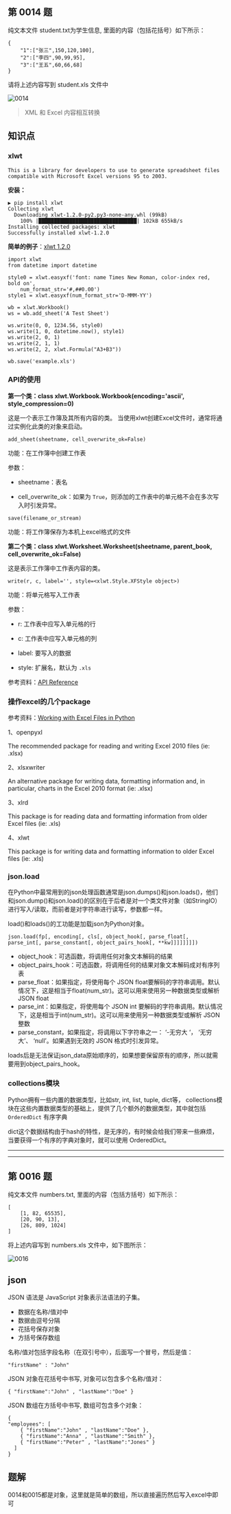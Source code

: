 ## 第 0014 题

纯文本文件 student.txt为学生信息, 里面的内容（包括花括号）如下所示：

```
{
	"1":["张三",150,120,100],
	"2":["李四",90,99,95],
	"3":["王五",60,66,68]
}
```

请将上述内容写到 student.xls 文件中

![0014](http://oow6unnib.bkt.clouddn.com/show-me-the-code-0014.jpeg)

>XML 和 Excel 内容相互转换

## 知识点

### xlwt

```
This is a library for developers to use to generate spreadsheet files compatible with Microsoft Excel versions 95 to 2003.
```

**安装：**

```
▶ pip install xlwt
Collecting xlwt
  Downloading xlwt-1.2.0-py2.py3-none-any.whl (99kB)
    100% |████████████████████████████████| 102kB 655kB/s
Installing collected packages: xlwt
Successfully installed xlwt-1.2.0
```

**简单的例子**：[xlwt 1.2.0](https://pypi.python.org/pypi/xlwt)

```
import xlwt
from datetime import datetime

style0 = xlwt.easyxf('font: name Times New Roman, color-index red, bold on',
    num_format_str='#,##0.00')
style1 = xlwt.easyxf(num_format_str='D-MMM-YY')

wb = xlwt.Workbook()
ws = wb.add_sheet('A Test Sheet')

ws.write(0, 0, 1234.56, style0)
ws.write(1, 0, datetime.now(), style1)
ws.write(2, 0, 1)
ws.write(2, 1, 1)
ws.write(2, 2, xlwt.Formula("A3+B3"))

wb.save('example.xls')
```

### API的使用

**第一个类：class xlwt.Workbook.Workbook(encoding='ascii', style_compression=0)**

这是一个表示工作簿及其所有内容的类。 当使用xlwt创建Excel文件时，通常将通过实例化此类的对象来启动。

```
add_sheet(sheetname, cell_overwrite_ok=False)
```

功能：在工作簿中创建工作表

参数：

- sheetname：表名

- cell_overwrite_ok：如果为 `True`，则添加的工作表中的单元格不会在多次写入时引发异常。

```
save(filename_or_stream)
```

功能：将工作簿保存为本机上excel格式的文件

**第二个类：class xlwt.Worksheet.Worksheet(sheetname, parent_book, cell_overwrite_ok=False)**

这是表示工作簿中工作表内容的类。

```
write(r, c, label='', style=<xlwt.Style.XFStyle object>)
```

功能：将单元格写入工作表

参数：

- r: 工作表中应写入单元格的行

- c: 工作表中应写入单元格的列

- label: 要写入的数据

- style: 扩展名，默认为 `.xls`

参考资料：[API Reference](http://xlwt.readthedocs.io/en/latest/api.html)

### 操作excel的几个package

参考资料：[Working with Excel Files in Python](http://www.python-excel.org/)

1、openpyxl

The recommended package for reading and writing Excel 2010 files (ie: .xlsx)

2、xlsxwriter

An alternative package for writing data, formatting information and, in particular, charts in the Excel 2010 format (ie: .xlsx)

3、xlrd

This package is for reading data and formatting information from older Excel files (ie: .xls)

4、xlwt

This package is for writing data and formatting information to older Excel files (ie: .xls)

### json.load

在Python中最常用到的json处理函数通常是json.dumps()和json.loads()，他们和json.dump()和json.load()的区别在于后者是对一个类文件对象（如StringIO）进行写入/读取，而前者是对字符串进行读写，参数都一样。

load()和loads()的工功能是加载json为Python对象。

```
json.load(fp[, encoding[, cls[, object_hook[, parse_float[, parse_int[, parse_constant[, object_pairs_hook[, **kw]]]]]]]])

```
- object_hook：可选函数，将调用任何对象文本解码的结果 
- object_pairs_hook：可选函数，将调用任何的结果对象文本解码成对有序列表 
- parse_float：如果指定，将使用每个 JSON float要解码的字符串调用。默认情况下，这是相当于float(num_str)。这可以用来使用另一种数据类型或解析 JSON float 
- parse_int：如果指定，将使用每个 JSON int 要解码的字符串调用。默认情况下，这是相当于int(num_str)。这可以用来使用另一种数据类型或解析 JSON 整数 
- parse_constant，如果指定，将调用以下字符串之一： ‘-无穷大 ‘， ‘无穷大’、 ‘null’。如果遇到无效的 JSON 格式时引发异常。

loads后是无法保证json_data原始顺序的，如果想要保留原有的顺序，所以就需要用到object_pairs_hook。

### collections模块

Python拥有一些内置的数据类型，比如str, int, list, tuple, dict等， collections模块在这些内置数据类型的基础上，提供了几个额外的数据类型，其中就包括 `OrderedDict` 有序字典

dict这个数据结构由于hash的特性，是无序的，有时候会给我们带来一些麻烦，当要获得一个有序的字典对象时，就可以使用 OrderedDict。

-----
-----
## 第 0016 题

纯文本文件 numbers.txt, 里面的内容（包括方括号）如下所示：

```
[
	[1, 82, 65535], 
	[20, 90, 13],
	[26, 809, 1024]
]
```

将上述内容写到 numbers.xls 文件中，如下图所示：

![0016](http://oow6unnib.bkt.clouddn.com/show-me-the-code-0016.png)

## json

JSON 语法是 JavaScript 对象表示法语法的子集。

- 数据在名称/值对中
- 数据由逗号分隔
- 花括号保存对象
- 方括号保存数组

名称/值对包括字段名称（在双引号中），后面写一个冒号，然后是值：

```
"firstName" : "John"
```

JSON 对象在花括号中书写, 对象可以包含多个名称/值对：

```
{ "firstName":"John" , "lastName":"Doe" }
```

JSON 数组在方括号中书写, 数组可包含多个对象：

```
{
"employees": [
    { "firstName":"John" , "lastName":"Doe" },
    { "firstName":"Anna" , "lastName":"Smith" },
    { "firstName":"Peter" , "lastName":"Jones" }
  ]
}
```

## 题解

0014和0015都是对象，这里就是简单的数组，所以直接遍历然后写入excel中即可
